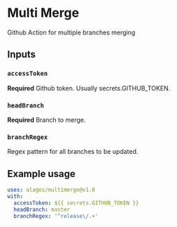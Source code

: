 # Multi Merge

Github Action for multiple branches merging

## Inputs

### `accessToken`

**Required** Github token. Usually secrets.GITHUB_TOKEN.

### `headBranch`

**Required** Branch to merge.

### `branchRegex`

Regex pattern for all branches to be updated.

## Example usage

```yaml
uses: alagos/multimerge@v1.0
with:
  accessToken: ${{ secrets.GITHUB_TOKEN }}
  headBranch: master
  branchRegex: '^release\/.+'
```